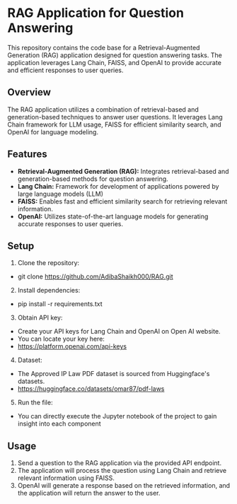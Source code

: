 # RAG Application for Question Answering

This repository contains the code base for a Retrieval-Augmented Generation (RAG) application designed for question answering tasks. The application leverages Lang Chain, FAISS, and OpenAI to provide accurate and efficient responses to user queries.

## Overview

The RAG application utilizes a combination of retrieval-based and generation-based techniques to answer user questions. It leverages Lang Chain framework for LLM usage, FAISS for efficient similarity search, and OpenAI for language modeling.

## Features

- **Retrieval-Augmented Generation (RAG):** Integrates retrieval-based and generation-based methods for question answering.
- **Lang Chain:** Framework for development of applications powered by large language models (LLM)
- **FAISS:** Enables fast and efficient similarity search for retrieving relevant information.
- **OpenAI:** Utilizes state-of-the-art language models for generating accurate responses to user queries.

## Setup

1. Clone the repository: 
- git clone https://github.com/AdibaShaikh000/RAG.git


2. Install dependencies: 
- pip install -r requirements.txt


3. Obtain API key:
- Create your API keys for Lang Chain and OpenAI on Open AI website.
- You can locate your key here:
- https://platform.openai.com/api-keys


4. Dataset:
- The Approved IP Law PDF dataset is sourced from Huggingface's datasets.
- https://huggingface.co/datasets/omar87/pdf-laws


5. Run the file:
- You can directly execute the Jupyter notebook of the project to gain insight into each component


## Usage

1. Send a question to the RAG application via the provided API endpoint.
2. The application will process the question using Lang Chain and retrieve relevant information using FAISS.
3. OpenAI will generate a response based on the retrieved information, and the application will return the answer to the user.
